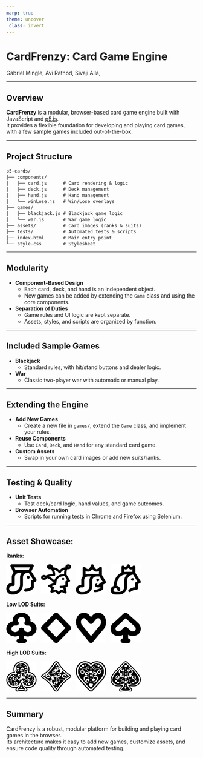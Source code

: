 ```yaml
---
marp: true
theme: uncover
_class: invert
---
```


# CardFrenzy: Card Game Engine

Gabriel Mingle, Avi Rathod, Sivaji Alla, 

---

## Overview

**CardFrenzy** is a modular, browser-based card game engine built with JavaScript and [p5.js](https://p5js.org/).  
It provides a flexible foundation for developing and playing card games, with a few sample games included out-of-the-box.

---

## Project Structure

```
p5-cards/
├── components/
│   ├── card.js      # Card rendering & logic
│   ├── deck.js      # Deck management
│   ├── hand.js      # Hand management
│   └── winLose.js   # Win/Lose overlays
├── games/
│   ├── blackjack.js # Blackjack game logic
│   └── war.js       # War game logic
├── assets/          # Card images (ranks & suits)
├── tests/           # Automated tests & scripts
├── index.html       # Main entry point
└── style.css        # Stylesheet
```

---

## Modularity

- **Component-Based Design**  
  - Each card, deck, and hand is an independent object.
  - New games can be added by extending the `Game` class and using the core components.
- **Separation of Duties**  
  - Game rules and UI logic are kept separate.
  - Assets, styles, and scripts are organized by function.

---

## Included Sample Games

- **Blackjack**  
  - Standard rules, with hit/stand buttons and dealer logic.
- **War**  
  - Classic two-player war with automatic or manual play.

---

## Extending the Engine

- **Add New Games**  
  - Create a new file in `games/`, extend the `Game` class, and implement your rules.
- **Reuse Components**  
  - Use `Card`, `Deck`, and `Hand` for any standard card game.
- **Custom Assets**  
  - Swap in your own card images or add new suits/ranks.

---

## Testing & Quality

- **Unit Tests**  
  - Test deck/card logic, hand values, and game outcomes.
- **Browser Automation**  
  - Scripts for running tests in Chrome and Firefox using Selenium.

---
## Asset Showcase:
**Ranks:**

<p align="left">
  <img src="p5-cards/assets/rank/jack.png" alt="Jack" width="80" height="80" style="margin-right: 8px;" />
  <img src="p5-cards/assets/rank/joker.png" alt="Joker" width="80" height="80" style="margin-right: 8px;" />
  <img src="p5-cards/assets/rank/king.png" alt="King" width="80" height="80" style="margin-right: 8px;" />
  <img src="p5-cards/assets/rank/queen.png" alt="Queen" width="80" height="80" style="margin-right: 8px;" />
</p>

**Low LOD Suits:**

<p align="left">
  <img src="p5-cards/assets/suits/club.png" alt="Club" width="80" height="80" style="margin-right: 8px;" />
  <img src="p5-cards/assets/suits/diamond.png" alt="Diamond" width="80" height="80" style="margin-right: 8px;" />
  <img src="p5-cards/assets/suits/heart.png" alt="Heart" width="80" height="80" style="margin-right: 8px;" />
  <img src="p5-cards/assets/suits/spade.png" alt="Spade" width="80" height="80" style="margin-right: 8px;" />
</p>

**High LOD Suits:**

<p align="left">
  <img src="p5-cards/assets/suits/club_detail.png" alt="Detailed Club" width="80" height="80" style="margin-right: 8px;" />
  <img src="p5-cards/assets/suits/diamond_detail.png" alt="Detailed Diamond" width="80" height="80" style="margin-right: 8px;" />
  <img src="p5-cards/assets/suits/heart_detail.png" alt="Detailed Heart" width="80" height="80" style="margin-right: 8px;" />
  <img src="p5-cards/assets/suits/spade_detail.png" alt="Detailed Spade" width="80" height="80" style="margin-right: 8px;" />
</p>

---

## Summary

CardFrenzy is a robust, modular platform for building and playing card games in the browser.  
Its architecture makes it easy to add new games, customize assets, and ensure code quality through automated testing.